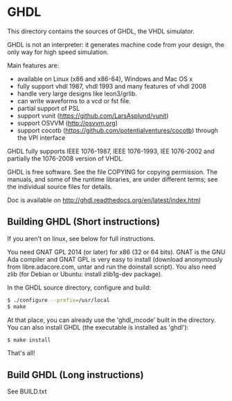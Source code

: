 # GHDL

This directory contains the sources of GHDL, the VHDL simulator.

GHDL is not an interpreter: it generates machine code from your design,
the only way for high speed simulation.

Main features are:
- available on Linux (x86 and x86-64), Windows and Mac OS x
- fully support vhdl 1987, vhdl 1993 and many features of vhdl 2008
- handle very large designs like leon3/grlib.
- can write waveforms to a vcd or fst file.
- partial support of PSL
- support vunit (https://github.com/LarsAsplund/vunit)
- support OSVVM (http://osvvm.org)
- support cocotb (https://github.com/potentialventures/cocotb) through the VPI interface

GHDL fully supports IEEE 1076-1987, IEEE 1076-1993, IEE 1076-2002 and
partially the 1076-2008 version of VHDL.

GHDL is free software.  See the file COPYING for copying permission.
The manuals, and some of the runtime libraries, are under different
terms; see the individual source files for details.

Doc is available on http://ghdl.readthedocs.org/en/latest/index.html

## Building GHDL (Short instructions)

If you aren't on linux, see below for full instructions.

You need GNAT GPL 2014 (or later) for x86 (32 or 64 bits).  GNAT is the GNU Ada
compiler and GNAT GPL is very easy to install (download anonymously from
libre.adacore.com, untar and run the doinstall script).  You also need
zlib (for Debian or Ubuntu: install zlib1g-dev package).

In the GHDL source directory, configure and build:
```sh
$ ./configure --prefix=/usr/local
$ make
```

At that place, you can already use the 'ghdl_mcode' built in the directory.
You can also install GHDL (the executable is installed as 'ghdl'):
```sh
$ make install
```

That's all!

## Build GHDL (Long instructions)

See BUILD.txt
